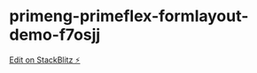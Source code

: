 # primeng-primeflex-formlayout-demo-f7osjj

[Edit on StackBlitz ⚡️](https://stackblitz.com/edit/primeng-primeflex-formlayout-demo-f7osjj)